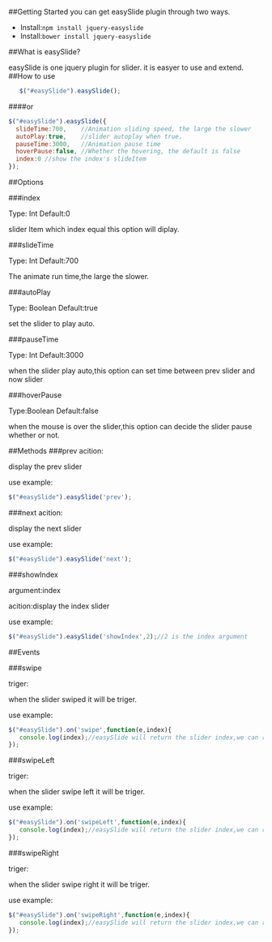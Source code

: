 ##Getting Started
you can get easySlide plugin through two ways.
- Install:`npm install jquery-easyslide`
- Install:`bower install jquery-easyslide`

##What is easySlide?

easySlide is one jquery plugin for slider. it is easyer to use and extend.
##How to use
```javascript
   $("#easySlide").easySlide();
```

####or 
```javascript
$("#easySlide").easySlide({
  slideTime:700,	//Animation sliding speed, the large the slower
  autoPlay:true,	//slider autoplay when true，
  pauseTime:3000,	//Animation pause time
  hoverPause:false, //Whether the hovering, the default is false
  index:0 //show the index's slideItem
});
```
##Options

###index

Type: Int Default:0

slider Item  which index equal this option  will diplay.

###slideTime

Type: Int Default:700

The animate run time,the large the slower.

###autoPlay

Type: Boolean Default:true

set the slider  to play auto.

###pauseTime

Type: Int Default:3000

when the slider play auto,this option can set time between prev slider and now slider

###hoverPause

Type:Boolean Default:false

when the mouse is over the slider,this option can decide the slider pause whether or not.

##Methods
###prev
acition:

display the prev slider

use example:
```javascript
$("#easySlide").easySlide('prev');
```

###next
acition:

display the next slider

use example:
```javascript
$("#easySlide").easySlide('next');
```
###showIndex

argument:index

acition:display the index slider

use example:
```javascript
$("#easySlide").easySlide('showIndex',2);//2 is the index argument
```
##Events

###swipe

triger:

when the slider swiped it will be triger.

use example:
```javascript
$("#easySlide").on('swipe',function(e,index){
   console.log(index);//easySlide will return the slider index,we can recieve it through event.
});
```
###swipeLeft

triger:

when the slider swipe left  it will be triger.

use example:
```javascript
$("#easySlide").on('swipeLeft',function(e,index){
   console.log(index);//easySlide will return the slider index,we can recieve it through event.
});
```
###swipeRight

triger:

when the slider swipe right  it will be triger.

use example:
```javascript
$("#easySlide").on('swipeRight',function(e,index){
   console.log(index);//easySlide will return the slider index,we can recieve it through event.
});
```

